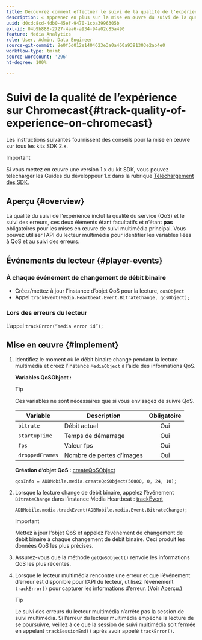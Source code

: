 ```yaml
---
title: Découvrez comment effectuer le suivi de la qualité de lʼexpérience sur Chromecast
description: « Apprenez en plus sur la mise en œuvre du suivi de la qualité de lʼexpérience (QoE, QoS) à lʼaide du SDK Media sur Chromecast. »
uuid: d0cdc8cd-4db0-45ef-9470-1cba3996305b
exl-id: 04b9b888-2727-4aa6-a934-94a02c85a490
feature: Media Analytics
role: User, Admin, Data Engineer
source-git-commit: 8e0f5d012e1404623e3a0a460a9391303e2ab4e0
workflow-type: tm+mt
source-wordcount: '296'
ht-degree: 100%

---
```


# Suivi de la qualité de l’expérience sur Chromecast{#track-quality-of-experience-on-chromecast}

Les instructions suivantes fournissent des conseils pour la mise en œuvre sur tous les kits SDK 2.x.

>[!IMPORTANT]
>
>Si vous mettez en œuvre une version 1.x du kit SDK, vous pouvez télécharger les Guides du développeur 1.x dans la rubrique [Téléchargement des SDK.](/help/sdk-implement/download-sdks.md)

## Aperçu {#overview}

La qualité du suivi de l’expérience inclut la qualité du service (QoS) et le suivi des erreurs, ces deux éléments étant facultatifs et n’étant **pas** obligatoires pour les mises en œuvre de suivi multimédia principal. Vous pouvez utiliser l’API du lecteur multimédia pour identifier les variables liées à QoS et au suivi des erreurs.

## Événements du lecteur {#player-events}

### À chaque événement de changement de débit binaire

* Créez/mettez à jour l’instance d’objet QoS pour la lecture, `qosObject`
* Appel `trackEvent(Media.Heartbeat.Event.BitrateChange, qosObject);`

### Lors des erreurs du lecteur

L’appel `trackError(“media error id”);`

## Mise en œuvre {#implement}

1. Identifiez le moment où le débit binaire change pendant la lecture multimédia et créez l’instance `MediaObject` à l’aide des informations QoS.

   **Variables QoSObject :**

   >[!TIP]
   >
   >Ces variables ne sont nécessaires que si vous envisagez de suivre QoS.

   | Variable | Description | Obligatoire |
   | --- | --- | :---: |
   | `bitrate` | Débit actuel | Oui |
   | `startupTime` | Temps de démarrage | Oui |
   | `fps` | Valeur fps | Oui |
   | `droppedFrames` | Nombre de pertes d’images | Oui |

   **Création d’objet QoS :** [createQoSObject](https://adobe-marketing-cloud.github.io/media-sdks/reference/chromecast/ADBMobile.media.html#.createQoSObject)

   ```
   qosInfo = ADBMobile.media.createQoSObject(50000, 0, 24, 10);
   ```

1. Lorsque la lecture change de débit binaire, appelez l’événement `BitrateChange` dans l’instance Media Heartbeat : [trackEvent](https://adobe-marketing-cloud.github.io/media-sdks/reference/chromecast/ADBMobile.media.html#.trackEvent)

   ```
   ADBMobile.media.trackEvent(ADBMobile.media.Event.BitrateChange);
   ```

   >[!IMPORTANT]
   >
   >Mettez à jour l’objet QoS et appelez l’événement de changement de débit binaire à chaque changement de débit binaire. Ceci produit les données QoS les plus précises.

1. Assurez-vous que la méthode `getQoSObject()` renvoie les informations QoS les plus récentes.
1. Lorsque le lecteur multimédia rencontre une erreur et que l’événement d’erreur est disponible pour l’API du lecteur, utilisez l’événement `trackError()` pour capturer les informations d’erreur. (Voir [Aperçu](/help/sdk-implement/track-errors/track-errors-overview.md).)

   >[!TIP]
   >
   >Le suivi des erreurs du lecteur multimédia n’arrête pas la session de suivi multimédia. Si l’erreur du lecteur multimédia empêche la lecture de se poursuivre, veillez à ce que la session de suivi multimédia soit fermée en appelant `trackSessionEnd()` après avoir appelé `trackError()`.
